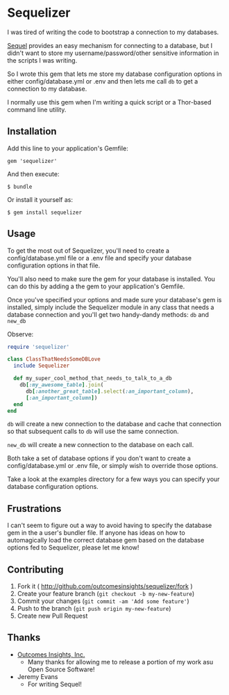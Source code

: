 # Sequelizer

I was tired of writing the code to bootstrap a connection to my databases.

[Sequel](https://github.com/jeremyevans/sequel/) provides an easy mechanism for
connecting to a database, but I didn't want to store my username/password/other
sensitive information in the scripts I was writing.

So I wrote this gem that lets me store my database configuration options in
either config/database.yml or .env and then lets me call `db` to get a
connection to my database.

I normally use this gem when I'm writing a quick script or a Thor-based
command line utility.

## Installation

Add this line to your application's Gemfile:

    gem 'sequelizer'

And then execute:

    $ bundle

Or install it yourself as:

    $ gem install sequelizer

## Usage

To get the most out of Sequelizer, you'll need to create a config/database.yml
file or a .env file and specify your database configuration options in that
file.

You'll also need to make sure the gem for your database is installed.  You
can do this by adding a the gem to your application's Gemfile.

Once you've specified your options and made sure your database's gem is
installed, simply include the Sequelizer module in any class that needs a
database connection and you'll get two handy-dandy methods:
`db` and `new_db`

Observe:
```ruby
require 'sequelizer'

class ClassThatNeedsSomeDBLove
  include Sequelizer

  def my_super_cool_method_that_needs_to_talk_to_a_db
    db[:my_awesome_table].join(
      db[:another_great_table].select(:an_important_column),
      [:an_important_column])
  end
end
```

`db` will create a new connection to the database and cache that connection
so that subsequent calls to `db` will use the same connection.

`new_db` will create a new connection to the database on each call.

Both take a set of database options if you don't want to create a
config/database.yml or .env file, or simply wish to override those options.

Take a look at the examples directory for a few ways you can specify your
database configuration options.

## Frustrations

I can't seem to figure out a way to avoid having to specify the database gem
in the a user's bundler file.  If anyone has ideas on how to automagically
load the correct database gem based on the database options fed to Sequelizer,
please let me know!

## Contributing

1. Fork it ( http://github.com/outcomesinsights/sequelizer/fork )
2. Create your feature branch (`git checkout -b my-new-feature`)
3. Commit your changes (`git commit -am 'Add some feature'`)
4. Push to the branch (`git push origin my-new-feature`)
5. Create new Pull Request

## Thanks

- [Outcomes Insights, Inc.](http://outins.com)
    - Many thanks for allowing me to release a portion of my work asu
    Open Source Software!
- Jeremy Evans
    - For writing Sequel!
